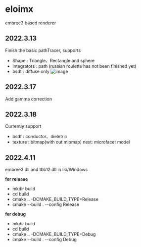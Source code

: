 # eloimx
embree3 based renderer
## 2022.3.13
Finish the basic pathTracer, supports 
-   Shape : Triangle、Rectangle and sphere
-   Integrators : path (russian roulette has not been finished yet)
-   bsdf : diffuse only
![image](../project_PathTracer/build/out/Release/cornellBox_100spp_10maxPath_sphere.jpg)
## 2022.3.17
Add gamma correction
## 2022.3.18
Currently support
-   bsdf : conductor、dieletric
-   texture : bitmap(with out mipmap)
next: microfacet model
## 2022.4.11
embree3.dll and tbb12.dll in lib/Windows

**for release**
-   mkdir build
-   cd build
-   cmake .. -DCMAKE_BUILD_TYPE=Release
-   cmake --build . --config Release

**for debug**
-   mkdir build
-   cd build
-   cmake .. -DCMAKE_BUILD_TYPE=Debug
-   cmake --build . --config Debug
